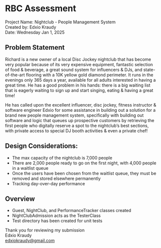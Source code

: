 # RBC Assessment

Project Name: Nightclub - People Management System  
Created by: Edxio Kraudy  
Date: Wednesday Jan 1, 2025

## Problem Statement
Richard is a new owner of a local Disc Jockey nightclub that  has become very popular because of its 
very expensive  equipment, fantastic selection of food & beverage, a great  sound system for influencers & DJs, 
and state-of-the-art flooring with a 10K yellow gold diamond perimeter. It runs in the evenings only 365 days a year, 
available for all adults interested in having a great time. He has a good problem in  his hands: there is a big waiting 
list that is eagerly waiting to sign up and start singing, eating & having a great time!

He has called upon the excellent influencer, disc jockey, fitness instructor & software engineer Edxio for some
assistance in building out a solution for a brand new people  management system, specifically with building out software
and logic that queues up prospective customers by retrieving the first people who digitally reserve a spot to the nightclub’s
best sections, with private access to special DJ booth activities & even a private chef!

## Design Considerations:
- The max capacity of the nightclub is 7,000 people
- There are 2,000 people ready to go on the first
  night, with 4,000 people in a waitlist queue
- Once the users have been chosen from the waitlist
  queue, they must be removed and stored elsewhere
  permanently
- Tracking day-over-day performance

## Overview
- Guest, NightClub, and PerformanceTracker classes created
- NightClubAdmission acts as the TesterClass
- Test directory has been created for unit tests

Thank you for reviewing my submission  
Edxio Kraudy  
edxiokraudy@gmail.com  